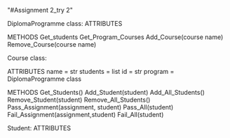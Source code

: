 "#Assignment 2_try 2" 

DiplomaProgramme class:
ATTRIBUTES

METHODS
Get_students
Get_Program_Courses
Add_Course(course name)
Remove_Course(course name)


Course class:

ATTRIBUTES
name = str
students = list
id = str
program = DiplomaProgramme class

METHODS 
Get_Students()
Add_Student(student)
Add_All_Students()
Remove_Student(student)
Remove_All_Students()
Pass_Assignment(assignment, student)
Pass_All(student)
Fail_Assignment(assignment,student)
Fail_All(student)

Student: 
ATTRIBUTES

